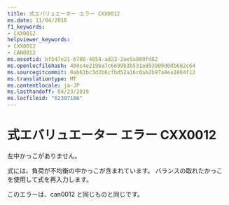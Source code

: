 ```yaml
---
title: 式エバリュエーター エラー CXX0012
ms.date: 11/04/2016
f1_keywords:
- CXX0012
helpviewer_keywords:
- CXX0012
- CAN0012
ms.assetid: bf547e21-6708-4854-ad23-2ae5a889fd82
ms.openlocfilehash: 400c4e219ba7c6699b3b531ad93909d0db682c64
ms.sourcegitcommit: 0ab61bc3d2b6cfbd52a16c6ab2b97a8ea1864f12
ms.translationtype: MT
ms.contentlocale: ja-JP
ms.lasthandoff: 04/23/2019
ms.locfileid: "62397186"
---
```

# <a name="expression-evaluator-error-cxx0012"></a>式エバリュエーター エラー CXX0012

左中かっこがありません。

式には、負荷が不均衡の中かっこが含まれています。 バランスの取れたかっこを使用して式を再入力します。

このエラーは、can0012 と同じものと同じです。